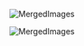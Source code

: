 ![MergedImages](https://user-images.githubusercontent.com/96253880/170261001-30d81fee-ef68-4f89-8699-a1912cda5829.png)


![MergedImages](https://user-images.githubusercontent.com/96253880/170851758-26a84350-a13b-4e5b-aab0-89a6950879be.png)

